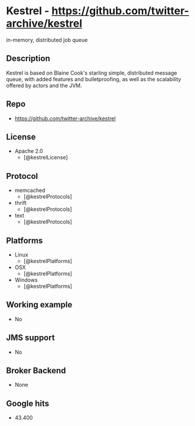 # Kestrel - https://github.com/twitter-archive/kestrel
in-memory, distributed job queue


## Description
Kestrel is based on Blaine Cook's starling simple, distributed message queue, with added features and bulletproofing, as well as the scalability offered by actors and the JVM.


## Repo
- https://github.com/twitter-archive/kestrel


## License
- Apache 2.0
    - [@kestrelLicense]


## Protocol
- memcached
    - [@kestrelProtocols]
- thrift
    - [@kestrelProtocols]
- text
    - [@kestrelProtocols]


## Platforms
- Linux
    - [@kestrelPlatforms]
- OSX
    - [@kestrelPlatforms]
- Windows
    - [@kestrelPlatforms]


## Working example
- No


## JMS support
- No


## Broker Backend
- None


## Google hits
- 43.400
